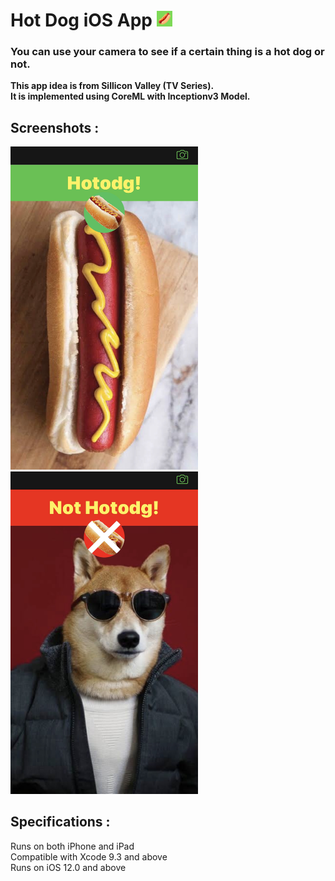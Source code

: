 # Hot Dog iOS App  <img src="https://github.com/israa-jamal/Hot-Dog/blob/master/Hot%20Dog/Assets.xcassets/AppIcon.appiconset/1024.png" width="25" >
### You can use your camera to see if a certain thing is a hot dog or not. 
**This app idea is from Sillicon Valley (TV Series).** <br/>
**It is implemented using CoreML with Inceptionv3 Model.** 
## Screenshots :
<img src="https://github.com/israa-jamal/Hot-Dog/blob/master/HotDog.jpg" width="300" > <img src="https://github.com/israa-jamal/Hot-Dog/blob/master/NotHotDog.jpg" width="300" >

## Specifications :
Runs on both iPhone and iPad <br/>
Compatible with Xcode 9.3 and above <br/>
Runs on iOS 12.0 and above 
